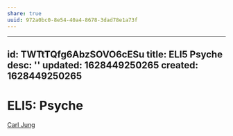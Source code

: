```yaml
---
share: true
uuid: 972a0bc0-8e54-40a4-8678-3dad78e1a73f
---
```

---
id: TWTtTQfg6AbzSOVO6cESu
title: ELI5 Psyche
desc: ''
updated: 1628449250265
created: 1628449250265
---
# ELI5: Psyche
[Carl Jung](/undefined)
